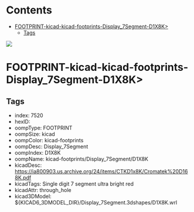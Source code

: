 



Contents
========

* [FOOTPRINT-kicad-kicad-footprints-Display_7Segment-D1X8K>](#footprint-kicad-kicad-footprints-display_7segment-d1x8k)
	* [Tags](#tags)
  
![][im]
# FOOTPRINT-kicad-kicad-footprints-Display_7Segment-D1X8K>

## Tags

- index: 7520
- hexID: 
- oompType: FOOTPRINT
- oompSize: kicad
- oompColor: kicad-footprints
- oompDesc: Display_7Segment
- oompIndex: D1X8K
- oompName: kicad-footprints/Display_7Segment/D1X8K
- kicadDesc: https://ia800903.us.archive.org/24/items/CTKD1x8K/Cromatek%20D168K.pdf
- kicadTags: Single digit 7 segment ultra bright red
- kicadAttr: through_hole
- kicad3DModel: ${KICAD6_3DMODEL_DIR}/Display_7Segment.3dshapes/D1X8K.wrl



[im]: image.png
